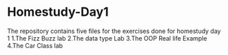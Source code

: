 # Homestudy-Day1
The repository contains five files for the exercises done for homestudy day 1
1.The Fizz Buzz lab
2.The data type Lab
3.The OOP Real life Example
4.The Car Class lab